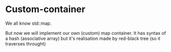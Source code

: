 # Custom-container
We all know std::map. 

But now we will implement our own (custom) map container. It has syntax of a hash (associative array) but it's realisation made by red-black tree (so it traverses throught)
